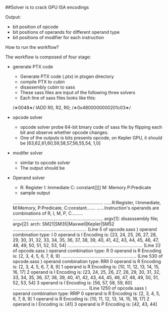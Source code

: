 ##Solver is to crack GPU ISA encodings

Output:

* bit position of opcode
* bit positions of operands for different operand type
* bit positions of modifier for each instruction

How to run the workflow?

The workflow is composed of four stage:

* generate PTX code
    * Generate PTX code (.ptx) in ptxgen directory
    * compile PTX to cubin
    * disassembly cubin to sass
    * These sass files are input of the following three solvers
    * Each line of sass files looks like this:
    
    /∗0048∗/ IADD R0, R2, R0; /∗0x4800000000201c03∗/
* opcode solver
    * opcode solver probe 64-bit binary code of sass file by flipping each bit
    and observe whether opcode changes.
    * One of the outputs is bits presents opcode, on Kepler GPU, it should be [63,62,61,60,59,58,57,56,55,54, 1,0]
    
* modifer solver
    * similar to opcode solver
    * The output should be 
* Operand solver
    * R: Register I: Immediate C: constant[][] M: Memory P:Predicate
    * sample output

    .......................................................................
    ......R:Register, I:Immediate, M:Memory, P:Predicate, C:constant.......
    ......Instruction's operands are combinations of R, I, M, P, C.........
    .......................................................................
    argv[1]: disasssembly file;
    argv[2]: arch: SM21|SM35|Maxwell|Kepler|SM52 
    .......................................................... 
    (Line 5 of opcode.sass ) operand combination type: I
    0 operand is I
    Encoding is: [23, 24, 25, 26, 27, 28, 29, 30, 31, 32, 33, 34, 35, 36, 37, 38, 39, 40, 41, 42, 43, 44, 45, 46, 47, 48, 49, 50, 51, 52, 53, 54]
    ...........................................................
    (Line 22 of opcode.sass ) operand combination type: R
    0 operand is R
    Encoding is: [2, 3, 4, 5, 6, 7, 8, 9]
    ...........................................................
    (Line 530 of opcode.sass ) operand combination type: RRII
    0 operand is R
    Encoding is: [2, 3, 4, 5, 6, 7, 8, 9]
    1 operand is R
    Encoding is: [10, 11, 12, 13, 14, 15, 16, 17]
    2 operand is I
    Encoding is: [23, 24, 25, 26, 27, 28, 29, 30, 31, 32, 33, 34, 35, 36, 37, 38, 39, 40, 41, 42, 43, 44, 45, 46, 47, 48, 49, 50, 51, 52, 53, 54]
    3 operand is I
    Encoding is: [56, 57, 58, 59, 60]
    ...........................................................
    (Line 1250 of opcode.sass ) operand combination type: RRIP
    0 operand is R
    Encoding is: [2, 3, 4, 5, 6, 7, 8, 9]
    1 operand is R
    Encoding is: [10, 11, 12, 13, 14, 15, 16, 17]
    2 operand is I
    Encoding is: [41]
    3 operand is P
    Encoding is: [42, 43, 44]
